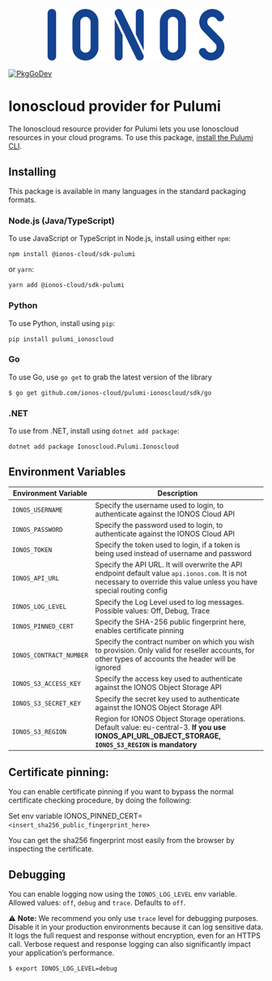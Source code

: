 <p align="center">
  <title="Pulumi Ionoscloud Provider - Build and Deploy Infrastructure as Code Solutions on Any Cloud">
    <img src="https://raw.githubusercontent.com/ionos-cloud/pulumi-ionoscloud/refs/heads/main/.github/LOGO_IONOS_Blue_RGB.png" width="350">
  </a>
</p>

[![PkgGoDev](https://pkg.go.dev/badge/github.com/pulumi/pulumi-ionoscloud/sdk/go)](https://pkg.go.dev/github.com/pulumi/pulumi-ionoscloud/sdk/go)

# Ionoscloud provider for Pulumi

The Ionoscloud resource provider for Pulumi lets you use Ionoscloud resources in your cloud programs. To use this package, [install the Pulumi CLI](https://www.pulumi.com/docs/get-started/install/).


## Installing

This package is available in many languages in the standard packaging formats.

### Node.js (Java/TypeScript)

To use JavaScript or TypeScript in Node.js, install using either `npm`:

    npm install @ionos-cloud/sdk-pulumi

or `yarn`:

    yarn add @ionos-cloud/sdk-pulumi

### Python

To use Python, install using `pip`:

    pip install pulumi_ionoscloud

### Go

To use Go, use `go get` to grab the latest version of the library

    $ go get github.com/ionos-cloud/pulumi-ionoscloud/sdk/go

### .NET

To use from .NET, install using `dotnet add package`:

    dotnet add package Ionoscloud.Pulumi.Ionoscloud

## Environment Variables

| Environment Variable    | Description                                                                                                                                                              |
|-------------------------|--------------------------------------------------------------------------------------------------------------------------------------------------------------------------|
| `IONOS_USERNAME`        | Specify the username used to login, to authenticate against the IONOS Cloud API                                                                                          |
| `IONOS_PASSWORD`        | Specify the password used to login, to authenticate against the IONOS Cloud API                                                                                          |
| `IONOS_TOKEN`           | Specify the token used to login, if a token is being used instead of username and password                                                                               |
| `IONOS_API_URL`         | Specify the API URL. It will overwrite the API endpoint default value `api.ionos.com`. It is not necessary to override this value unless you have special routing config |
| `IONOS_LOG_LEVEL`       | Specify the Log Level used to log messages. Possible values: Off, Debug, Trace                                                                                           |
| `IONOS_PINNED_CERT`     | Specify the SHA-256 public fingerprint here, enables certificate pinning                                                                                                 |
| `IONOS_CONTRACT_NUMBER` | Specify the contract number on which you wish to provision. Only valid for reseller accounts, for other types of accounts the header will be ignored                     |
| `IONOS_S3_ACCESS_KEY`   | Specify the access key used to authenticate against the IONOS Object Storage API                                                                                         |
| `IONOS_S3_SECRET_KEY`   | Specify the secret key used to authenticate against the IONOS Object Storage API                                                                                         |
| `IONOS_S3_REGION`       | Region for IONOS Object Storage operations. Default value: eu-central-3. **If you use IONOS_API_URL_OBJECT_STORAGE, `IONOS_S3_REGION` is mandatory**                     |

## Certificate pinning:

You can enable certificate pinning if you want to bypass the normal certificate checking procedure, by doing the following:

Set env variable IONOS_PINNED_CERT=`<insert_sha256_public_fingerprint_here>`

You can get the sha256 fingerprint most easily from the browser by inspecting the certificate.

## Debugging

You can enable logging now using the `IONOS_LOG_LEVEL` env variable. Allowed values: `off`, `debug` and `trace`. Defaults to `off`.

⚠️ **Note:** We recommend you only use `trace` level for debugging purposes. Disable it in your production environments because it can log sensitive data. It logs the full request and response without encryption, even for an HTTPS call.
Verbose request and response logging can also significantly impact your application’s performance.

```bash
$ export IONOS_LOG_LEVEL=debug
```
